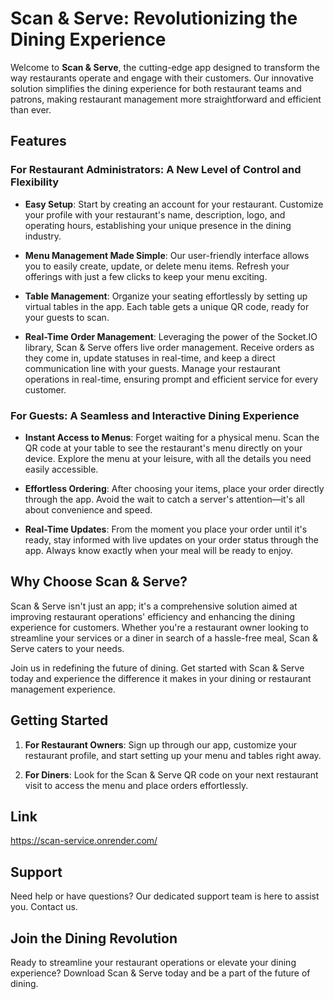 # Scan & Serve: Revolutionizing the Dining Experience

Welcome to **Scan & Serve**, the cutting-edge app designed to transform the way restaurants operate and engage with their customers. Our innovative solution simplifies the dining experience for both restaurant teams and patrons, making restaurant management more straightforward and efficient than ever.

## Features

### For Restaurant Administrators: A New Level of Control and Flexibility

- **Easy Setup**: Start by creating an account for your restaurant. Customize your profile with your restaurant's name, description, logo, and operating hours, establishing your unique presence in the dining industry.

- **Menu Management Made Simple**: Our user-friendly interface allows you to easily create, update, or delete menu items. Refresh your offerings with just a few clicks to keep your menu exciting.

- **Table Management**: Organize your seating effortlessly by setting up virtual tables in the app. Each table gets a unique QR code, ready for your guests to scan.

- **Real-Time Order Management**: Leveraging the power of the Socket.IO library, Scan & Serve offers live order management. Receive orders as they come in, update statuses in real-time, and keep a direct communication line with your guests. Manage your restaurant operations in real-time, ensuring prompt and efficient service for every customer.

### For Guests: A Seamless and Interactive Dining Experience

- **Instant Access to Menus**: Forget waiting for a physical menu. Scan the QR code at your table to see the restaurant's menu directly on your device. Explore the menu at your leisure, with all the details you need easily accessible.

- **Effortless Ordering**: After choosing your items, place your order directly through the app. Avoid the wait to catch a server's attention—it's all about convenience and speed.

- **Real-Time Updates**: From the moment you place your order until it's ready, stay informed with live updates on your order status through the app. Always know exactly when your meal will be ready to enjoy.

## Why Choose Scan & Serve?

Scan & Serve isn't just an app; it's a comprehensive solution aimed at improving restaurant operations' efficiency and enhancing the dining experience for customers. Whether you're a restaurant owner looking to streamline your services or a diner in search of a hassle-free meal, Scan & Serve caters to your needs.

Join us in redefining the future of dining. Get started with Scan & Serve today and experience the difference it makes in your dining or restaurant management experience.

## Getting Started

1. **For Restaurant Owners**: Sign up through our app, customize your restaurant profile, and start setting up your menu and tables right away.

2. **For Diners**: Look for the Scan & Serve QR code on your next restaurant visit to access the menu and place orders effortlessly.

## Link
https://scan-service.onrender.com/

## Support

Need help or have questions? Our dedicated support team is here to assist you. Contact us.

## Join the Dining Revolution

Ready to streamline your restaurant operations or elevate your dining experience? Download Scan & Serve today and be a part of the future of dining. 
